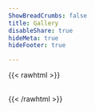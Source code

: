 ```yaml
---
ShowBreadCrumbs: false
title: Gallery
disableShare: true
hideMeta: true
hideFooter: true

---
```

{{< rawhtml >}}
<div class="gallery">
  <span style="--i:1">
    <img src="/outside_gate.webp" alt="" />
  </span>
  <span style="--i:2">
    <img src="/front_view.webp" alt="" />
  </span>
  <span style="--i:3">
    <img src="/road_view.webp" alt="" />
  </span>
  <span style="--i:4">
    <img src="/outside_unit.webp" alt="" />
  </span>
  <span style="--i:5">
    <img src="/outside_gate.webp" alt="" />
  </span>
  <span style="--i:6">
    <img src="/front_view.webp" alt="" />
  </span>
  <span style="--i:7">
    <img src="/road_view.webp" alt="" />
  </span>
  <span style="--i:8">
    <img src="/outside_unit.webp" alt="" />
  </span>
</div>
{{< /rawhtml >}}